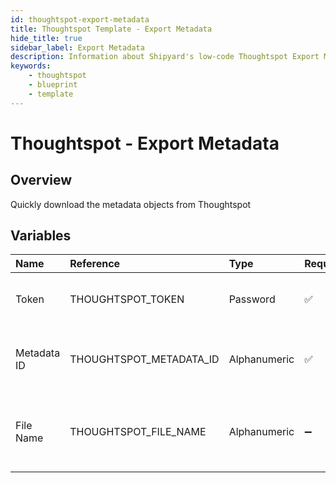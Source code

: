 ```yaml
---
id: thoughtspot-export-metadata
title: Thoughtspot Template - Export Metadata
hide_title: true
sidebar_label: Export Metadata
description: Information about Shipyard's low-code Thoughtspot Export Metadata blueprint. Quickly download the metadata objects from Thoughtspot 
keywords:
    - thoughtspot
    - blueprint
    - template
---
```


# Thoughtspot - Export Metadata

## Overview
Quickly download the metadata objects from Thoughtspot

## Variables

| Name | Reference | Type | Required | Default | Options | Description |
|:-----|:----------|:-----|:---------|:--------|:--------|:------------|
| Token | THOUGHTSPOT_TOKEN  | Password |:white_check_mark: | - | - | API Token generated from Thoughtspot |
| Metadata ID | THOUGHTSPOT_METADATA_ID  | Alphanumeric |:white_check_mark: | - | - | The GUID of the associated metadata to fetch |
| File Name | THOUGHTSPOT_FILE_NAME  | Alphanumeric |:heavy_minus_sign: | `metadata.json` | - | The json file name that the downloaded data should have |


